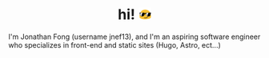 <h1 style="text-align:center;">hi! <img src="./img/blob.gif" height="24"></h1>

I'm Jonathan Fong (username jnef13), and I'm an aspiring software engineer who specializes in front-end and static sites (Hugo, Astro, ect...)